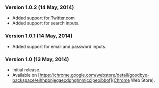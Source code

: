 ### Version 1.0.2 (14 May, 2014)
* Added support for Twitter.com
* Added support for search inputs.

### Version 1.0.1 (14 May, 2014)
* Added support for email and password inputs.

### Version 1.0 (13 May, 2014)
* Initial release.
* Available on [https://chrome.google.com/webstore/detail/goodbye-backspace/eihhpbnjegaecdghghnmjccjpeojbbof](Chrome Web Store).
